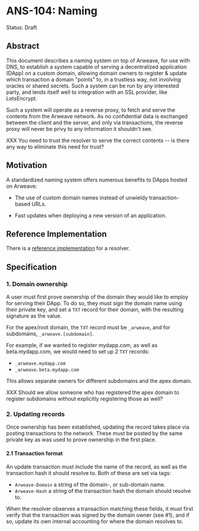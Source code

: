# ANS-104: Naming

Status: Draft

## Abstract

This document describes a naming system on top of Arweave, for use with DNS, to establish a system capable of serving a decentralized application (DApp) on a custom domain, allowing domain owners to register & update which transaction a domain "points" to, in a trustless way, not involving oracles or shared secrets. Such a system can be run by any interested party, and lends itself well to integration with an SSL provider, like LetsEncrypt.

Such a system will operate as a reverse proxy, to fetch and serve the contents from the Arweave network. As no confidential data is exchanged between the client and the server, and only via transactions, the reverse proxy will never be privy to any information it shouldn't see.

XXX You need to trust the resolver to serve the correct contents -- is there any way to eliminate this need for trust?

## Motivation

A standardized naming system offers numerous benefits to DApps hosted on Arweave:

- The use of custom domain names instead of unwieldy transaction-based URLs.

- Fast updates when deploying a new version of an application.

## Reference Implementation

There is a [reference implementation](https://github.com/ArweaveTeam/arweave-resolver) for a resolver.

## Specification

### 1. Domain ownership

A user must first prove ownership of the domain they would like to employ for serving their DApp. To do so, they must sign the domain name using their private key, and set a `TXT` record for their domain, with the resulting signature as the value.

For the apex/root domain, the `TXT` record must be `_arweave`, and for subdomains, `_arweave.[subdomain]`.

For example, if we wanted to register mydapp.com, as well as beta.mydapp.com, we would need to set up 2 `TXT` records:

* `_arweave.mydapp.com`
* `_arweave.beta.mydapp.com`

This allows separate owners for different subdomains and the apex domain.

XXX Should we allow someone who has registered the apex domain to register subdomains without explicitly registering those as well?

### 2. Updating records

Once ownership has been established, updating the record takes place via posting transactions to the network. These must be posted by the same private key as was used to prove ownership in the first place.

#### 2.1 Transaction format

An update transaction must include the name of the record, as well as the transaction hash it should resolve to. Both of these are set via tags:

- `Arweave-Domain` a string of the domain-, or sub-domain name.
- `Arweave-Hash` a string of the transaction hash the domain should resolve to.

When the resolver observes a transaction matching these fields, it must first verify that the transaction was signed by the domain owner (see #1), and if so, update its own internal accounting for where the domain resolves to.

